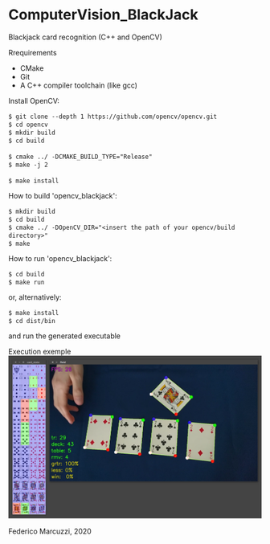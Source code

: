 # ComputerVision_BlackJack
Blackjack card recognition (C++ and OpenCV)


Rrequirements

 - CMake
 - Git
 - A C++ compiler toolchain (like gcc)


Install OpenCV:

```console
$ git clone --depth 1 https://github.com/opencv/opencv.git
$ cd opencv
$ mkdir build
$ cd build

$ cmake ../ -DCMAKE_BUILD_TYPE="Release"
$ make -j 2

$ make install
```


How to build 'opencv_blackjack':

```console
$ mkdir build
$ cd build
$ cmake ../ -DOpenCV_DIR="<insert the path of your opencv/build directory>"
$ make
```


How to run 'opencv_blackjack':

```console
$ cd build
$ make run
```

or, alternatively:

```console
$ make install
$ cd dist/bin
```
and run the generated executable


Execution exemple
![execution example](https://github.com/FedericoMarcuzzi/ComputerVision_BlackJack/blob/master/execution_example.png)


Federico Marcuzzi, 2020



